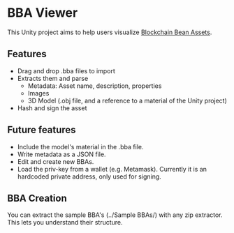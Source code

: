 # BBA Viewer

This Unity project aims to help users visualize [Blockchain Bean Assets](https://medium.com/b2expand/bba-blockchain-bean-assets-2eb3b6b34812).

## Features
* Drag and drop .bba files to import
* Extracts them and parse
	* Metadata: Asset name, description, properties
	* Images
	* 3D Model (.obj file, and a reference to a material of the Unity project)
* Hash and sign the asset

## Future features
* Include the model's material in the .bba file.
* Write metadata as a JSON file.
* Edit and create new BBAs.
* Load the priv-key from a wallet (e.g. Metamask). Currently it is an hardcoded private address, only used for signing.

## BBA Creation
You can extract the sample BBA's (../Sample BBAs/) with any zip extractor. This lets you understand their structure.
